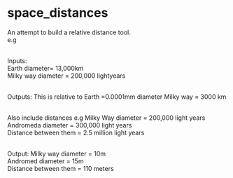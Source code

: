 # space_distances


An attempt to build a relative distance tool. \
e.g

\
Inputs: \
Earth diameter= 13,000km \
Milky way diameter = 200,000 lightyears

\
Outputs:
This is relative to 
Earth =0.0001mm diameter
Milky way = 3000 km

\
Also include distances
e.g
Milky Way diameter = 200,000 light years \
Andromeda diameter = 300,000 light years \
Distance between them = 2.5 million light years

\
Output:
Milky way diameter = 10m \
Andromed diameter = 15m \
Distance between them = 110 meters



